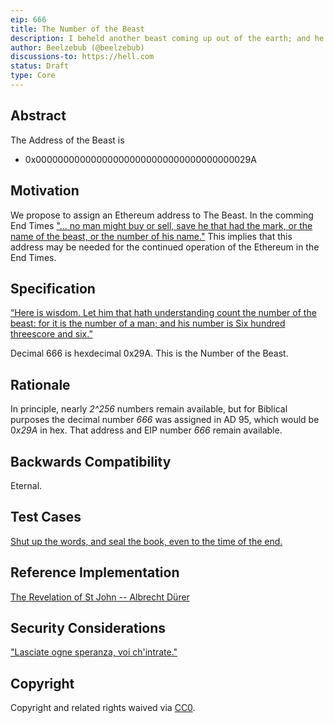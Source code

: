 ```yaml
---
eip: 666
title: The Number of the Beast
description: I beheld another beast coming up out of the earth; and he had two horns like a lamb, and he spake as a dragon.
author: Beelzebub (@beelzebub)
discussions-to: https://hell.com
status: Draft
type: Core
---
```


## Abstract

The Address of the Beast is
* 0x000000000000000000000000000000000000029A

## Motivation

We propose to assign an Ethereum address to The Beast. In the comming End Times ["... no man might buy or sell, save he that had the mark, or the name of the beast, or the number of his name."](https://www.kingjamesbibleonline.org/Revelation-Chapter-13/#17)  This implies that this address may be needed for the continued operation of the Ethereum in the End Times.

## Specification

[“Here is wisdom. Let him that hath understanding count the number of the beast: for it is the number of a man; and his number is Six hundred threescore and six.”](https://www.kingjamesbibleonline.org/Revelation-Chapter-13/#18)

Decimal 666 is hexdecimal 0x29A.  This is the Number of the Beast.

## Rationale

In principle, nearly *2^256* numbers remain available, but for Biblical purposes the decimal number *666* was assigned in AD 95, which would be 0*x29A* in hex. That address and EIP number *666* remain available.

## Backwards Compatibility

Eternal.

## Test Cases

[Shut up the words, and seal the book, even to the time of the end.](https://www.kingjamesbibleonline.org/Daniel-Chapter-12/#4)

## Reference Implementation

[The Revelation of St John -- Albrecht Dürer](https://upload.wikimedia.org/wikipedia/commons/c/cf/Durer%2C_apocalisse%2C_03_ventiquattro_vecchi.jpg)

## Security Considerations

["Lasciate ogne speranza, voi ch'intrate."](http://www.worldofdante.org/comedy/dante/inferno.xml/1.3)

## Copyright
Copyright and related rights waived via [CC0](https://creativecommons.org/publicdomain/zero/1.0/).
